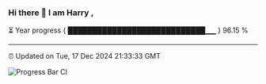 ### Hi there 👋 I am Harry , 

⏳ Year progress { ████████████████████████████▁▁ } 96.15 %

---

⏰ Updated on Tue, 17 Dec 2024 21:33:33 GMT

![Progress Bar CI](https://github.com/duykhang68/duykhang68/workflows/Progress%20Bar%20CI/badge.svg)
